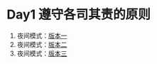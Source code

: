 # Day1 遵守各司其责的原则

1. 夜间模式：[版本一](day01/index-v1.html)
1. 夜间模式：[版本二](day01/index-v2.html)
1. 夜间模式：[版本三](day01/index-v3.html)